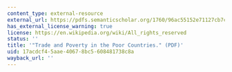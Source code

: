 ```yaml
---
content_type: external-resource
external_url: https://pdfs.semanticscholar.org/1760/96ac55152e71127cb7ce75fbc8d47e1f2466.pdf?_ga=2.230081300.92222603.1565210069-672817412.1563980296
has_external_license_warning: true
license: https://en.wikipedia.org/wiki/All_rights_reserved
status: ''
title: '"Trade and Poverty in the Poor Countries." (PDF)'
uid: 17acdcf4-5aae-4067-8bc5-608481738c8a
wayback_url: ''
---
```

